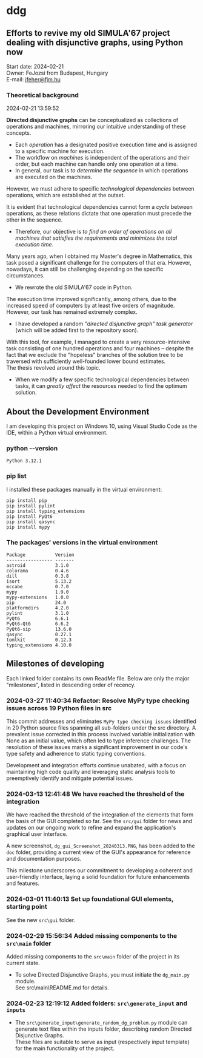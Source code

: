 
# ddg

## Efforts to revive my old SIMULA'67 project dealing with disjunctive graphs, using Python now

Start date: 2024-02-21  
Owner: FeJozsi from Budapest, Hungary  
E-mail: <jfeher@fjm.hu>  

### Theoretical background

2024-02-21 13:59:52

**Directed disjunctive graphs** can be conceptualized as collections of operations and machines,
mirroring our intuitive understanding of these concepts.

- Each *operation* has a designated positive execution time and is assigned
to a specific machine for execution.  
- The workflow on *machines* is independent of the operations and their order,
but each machine can handle only one operation at a time.  
- In general, our task is *to determine the sequence* in which operations are executed
on the machines.

However, we must adhere to specific *technological dependencies* between
operations, which are established at the outset.  

It is evident that technological dependencies cannot form a *cycle* between operations,
as these relations dictate that one operation must precede the other in the sequence.

- Therefore, our objective is *to find an order of operations on all machines that
satisfies the requirements and minimizes the total execution time*.

Many years ago, when I obtained my Master's degree in Mathematics, this task
posed a significant challenge for the computers of that era. However, nowadays,
it can still be challenging depending on the specific circumstances.

- We rewrote the old SIMULA'67 code in Python.

The execution time improved significantly, among others, due to the
increased speed of computers by at least five orders of magnitude.
However, our task has remained extremely complex.

- I have developed a random *"directed disjunctive graph" task generator*
(which will be added first to the repository soon).

With this tool, for example, I managed to create a very resource-intensive
task consisting of one hundred operations and four machines – despite the fact
that we exclude the "hopeless" branches of the solution tree to be traversed
with sufficiently well-founded lower bound estimates.  
The thesis revolved around this topic.

- When we modify a few specific technological dependencies between tasks,
it can *greatly affect* the resources needed to find the optimum solution.

## About the Development Environment

I am developing this project on Windows 10, using Visual Studio Code as the IDE,
within a Python virtual environment.

### python --version

    Python 3.12.1

### pip list

I installed these packages manually in the virtual environment:

    pip install pip
    pip install pylint
    pip install typing_extensions
    pip install PyQt6
    pip install qasync
    pip install mypy

### The packages' versions in the virtual environment

    Package           Version
    ----------------- -------
    astroid           3.1.0
    colorama          0.4.6
    dill              0.3.8
    isort             5.13.2
    mccabe            0.7.0
    mypy              1.9.0
    mypy-extensions   1.0.0
    pip               24.0
    platformdirs      4.2.0
    pylint            3.1.0
    PyQt6             6.6.1
    PyQt6-Qt6         6.6.2
    PyQt6-sip         13.6.0
    qasync            0.27.1
    tomlkit           0.12.3
    typing_extensions 4.10.0

## Milestones of developing

Each linked folder contains its own ReadMe file.
Below are only the major "milestones", listed in descending order of recency.

### 2024-03-27 11:40:34 Refactor: Resolve MyPy type checking issues across 19 Python files in src

This commit addresses and eliminates `MyPy type checking issues` identified in 20 Python source files
spanning all sub-folders under the src directory. A prevalent issue corrected in this process
involved variable initialization with None as an initial value, which often led to type inference
challenges. The resolution of these issues marks a significant improvement in our code's type
safety and adherence to static typing conventions.

Development and integration efforts continue unabated, with a focus on maintaining high code quality
and leveraging static analysis tools to preemptively identify and mitigate potential issues.

### 2024-03-13 12:41:48 We have reached the threshold of the integration

We have reached the threshold of the integration of the elements that form the basis
of the GUI completed so far. See the `src/gui` folder for news and updates on our ongoing
work to refine and expand the application's graphical user interface.

A new screenshot, `dg_gui_Screenshot_20240313.PNG`, has been added to the `doc` folder,
providing a current view of the GUI's appearance for reference and documentation purposes.

This milestone underscores our commitment to developing a coherent and user-friendly interface,
laying a solid foundation for future enhancements and features.

### 2024-03-01 11:40:13 Set up foundational GUI elements, starting point

See the new `src\gui` folder.

### 2024-02-29 15:56:34 Added missing components to the `src\main` folder

Added missing components to the `src\main` folder of the project
in its current state.

- To solve Directed Disjunctive Graphs, you must initiate the `dg_main.py` module.  
See src\main\README.md for details.

### 2024-02-23 12:19:12 Added folders: `src\generate_input` and `inputs`

- The `src\generate_input\generate_random_dg_problem.py` module can generate
text files within the inputs folder, describing random Directed Disjunctive Graphs.  
These files are suitable to serve as input (respectively input template) for the main
functionality of the project.
